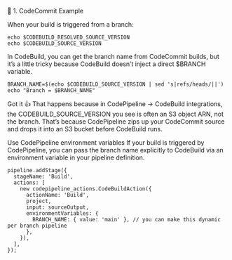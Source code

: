 🔹 1. CodeCommit Example

When your build is triggered from a branch:

```
echo $CODEBUILD_RESOLVED_SOURCE_VERSION
echo $CODEBUILD_SOURCE_VERSION
```

In CodeBuild, you can get the branch name from CodeCommit builds, 
but it’s a little tricky because CodeBuild doesn’t inject a direct $BRANCH variable.

```
BRANCH_NAME=$(echo $CODEBUILD_SOURCE_VERSION | sed 's|refs/heads/||')
echo "Branch = $BRANCH_NAME"
```

Got it 👍 That happens because in CodePipeline → CodeBuild integrations, 
the CODEBUILD_SOURCE_VERSION you see is often an S3 object ARN, not the branch. 
That’s because CodePipeline zips up your CodeCommit source and drops it into an S3 bucket before CodeBuild runs.

Use CodePipeline environment variables
If your build is triggered by CodePipeline, you can pass the branch name explicitly to CodeBuild via an environment variable in your pipeline definition.

```
pipeline.addStage({
  stageName: 'Build',
  actions: [
    new codepipeline_actions.CodeBuildAction({
      actionName: 'Build',
      project,
      input: sourceOutput,
      environmentVariables: {
        BRANCH_NAME: { value: 'main' }, // you can make this dynamic per branch pipeline
      },
    }),
  ],
});
```
